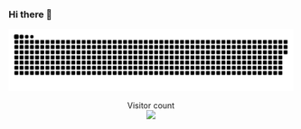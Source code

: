### Hi there 👋
<a href=#><img src="contributions.svg"></a>

<p align="center"> 
  Visitor count
  <br>
  <img src="https://profile-counter.glitch.me/mr-mystery/count.svg" />
</p>


<!--
**mr-mystery/mr-mystery** is a ✨ _special_ ✨ repository because its `README.md` (this file) appears on your GitHub profile.

Here are some ideas to get you started:

- 🔭 I’m currently working on ...
- 🌱 I’m currently learning ...
- 👯 I’m looking to collaborate on ...
- 🤔 I’m looking for help with ...
- 💬 Ask me about ...
- 📫 How to reach me: ...
- 😄 Pronouns: ...
- ⚡ Fun fact: ...
-->
